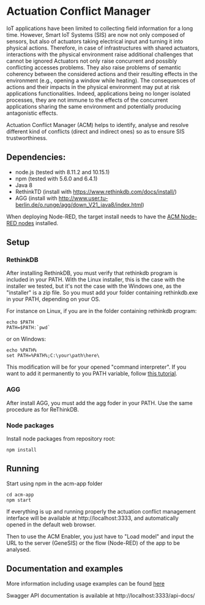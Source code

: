 # Actuation Conflict Manager

IoT applications have been limited to collecting field information for a long time. 
However, Smart IoT Systems (SIS) are now not only composed of sensors, but also of actuators taking electrical input and turning it into physical actions. 
Therefore, in case of infrastructures with shared actuators, interactions with the physical environment raise additional challenges that cannot be ignored
Actuators not only raise concurrent and possibly conflicting accesses problems. 
They also raise problems of semantic coherency between the considered actions and their resulting effects in the environment (e.g., opening a window while heating).
The consequences of actions and their impacts in the physical environment may put at risk applications functionalities.
Indeed, applications being no longer isolated processes, they are not immune to the effects of the concurrent applications sharing the same environment and potentially producing antagonistic effects.

Actuation Conflict Manager (ACM) helps to identify, analyse and resolve different kind of conflicts (direct and indirect ones) so as to ensure SIS trustworthiness.

## Dependencies:
- node.js (tested with 8.11.2 and 10.15.1)
- npm (tested with 5.6.0 and 6.4.1)
- Java 8
- RethinkTD (install with https://www.rethinkdb.com/docs/install/)
- AGG (install with http://www.user.tu-berlin.de/o.runge/agg/down_V21_java8/index.html)

When deploying Node-RED, the target install needs to have the [ACM Node-RED nodes](https://gitlab.com/enact/actuation_conflict_manager_nodes) installed.

## Setup
### RethinkDB
After installing RethinkDB, you must verify that rethinkdb program is included in your PATH.
With the Linux installer, this is the case with the installer we tested, but it's not the case with the Windows one, as the "installer" is a zip file. 
So you must add your folder containing rethinkdb.exe in your PATH, depending on your OS.

For instance on Linux, if you are in the folder containing rethinkdb program:

    echo $PATH
    PATH=$PATH:`pwd`

or on Windows:

    echo %PATH%
    set PATH=%PATH%;C:\your\path\here\

This modification will be for your opened "command interpreter". If you want to add it permanently to you PATH variable, follow [this tutorial](https://docs.telerik.com/teststudio/features/test-runners/add-path-environment-variables).

### AGG
After install AGG, you must add the agg foder in your PATH. Use the same procedure as for ReThinkDB.

### Node packages
Install node packages from repository root:

    npm install
    
## Running
Start using npm in the acm-app folder

    cd acm-app
    npm start

If everything is up and running properly the actuation conflict management interface will be available at http://localhost:3333, and automatically opened in the default web browser.

Then to use the ACM Enabler, you just have to "Load model" and input the URL to the server (GeneSIS) or the flow (Node-RED) of the app to be analysed.

## Documentation and examples
More information including usage examples can be found [here](./docs/README.md)

Swagger API documentation is available at http://localhost:3333/api-docs/